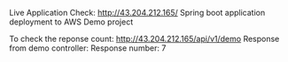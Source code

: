 Live Application Check: http://43.204.212.165/
Spring boot application deployment to AWS
Demo project

To check the reponse count: http://43.204.212.165/api/v1/demo
Response from demo controller: Response number: 7
